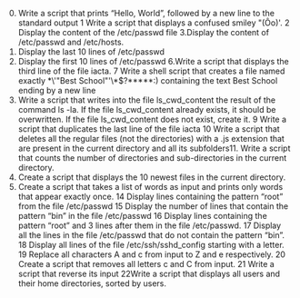 0. Write a script that prints “Hello, World”, followed by a new line to the standard output
1 Write a script that displays a confused smiley "(Ôo)'.
2 Display the content of the /etc/passwd file
3.Display the content of /etc/passwd and /etc/hosts.
4. Display the last 10 lines of /etc/passwd
5. Display the first 10 lines of /etc/passwd
6.Write a script that displays the third line of the file iacta.
7 Write a shell script that creates a file named exactly \*\\'"Best School"\'\\*$\?\*\*\*\*\*:) containing the text Best School ending by a new line
8. Write a script that writes into the file ls_cwd_content the result of the command ls -la. If the file ls_cwd_content already exists, it should be overwritten. If the file ls_cwd_content does not exist, create it.
9 Write a script that duplicates the last line of the file iacta
10 Write a script that deletes all the regular files (not the directories) with a .js extension that are present in the current directory and all its subfolders11. Write a script that counts the number of directories and sub-directories in the current directory.
12. Create a script that displays the 10 newest files in the current directory.
13. Create a script that takes a list of words as input and prints only words that appear exactly once.
14 Display lines containing the pattern “root” from the file /etc/passwd
15 Display the number of lines that contain the pattern “bin” in the file /etc/passwd
16 Display lines containing the pattern “root” and 3 lines after them in the file /etc/passwd.
17 Display all the lines in the file /etc/passwd that do not contain the pattern “bin”.
18 Display all lines of the file /etc/ssh/sshd_config starting with a letter.
19 Replace all characters A and c from input to Z and e respectively.
20 Create a script that removes all letters c and C from input.
21 Write a script that reverse its input
22Write a script that displays all users and their home directories, sorted by users.
